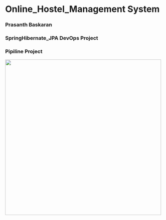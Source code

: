 # Online_Hostel_Management System #
### Prasanth Baskaran ###
### SpringHibernate_JPA DevOps Project ###
### Pipiline Project ###

<img src="https://static.vecteezy.com/system/resources/previews/004/564/816/non_2x/hostel-and-tourists-flat-design-concept-vector.jpg" width="500"/>
